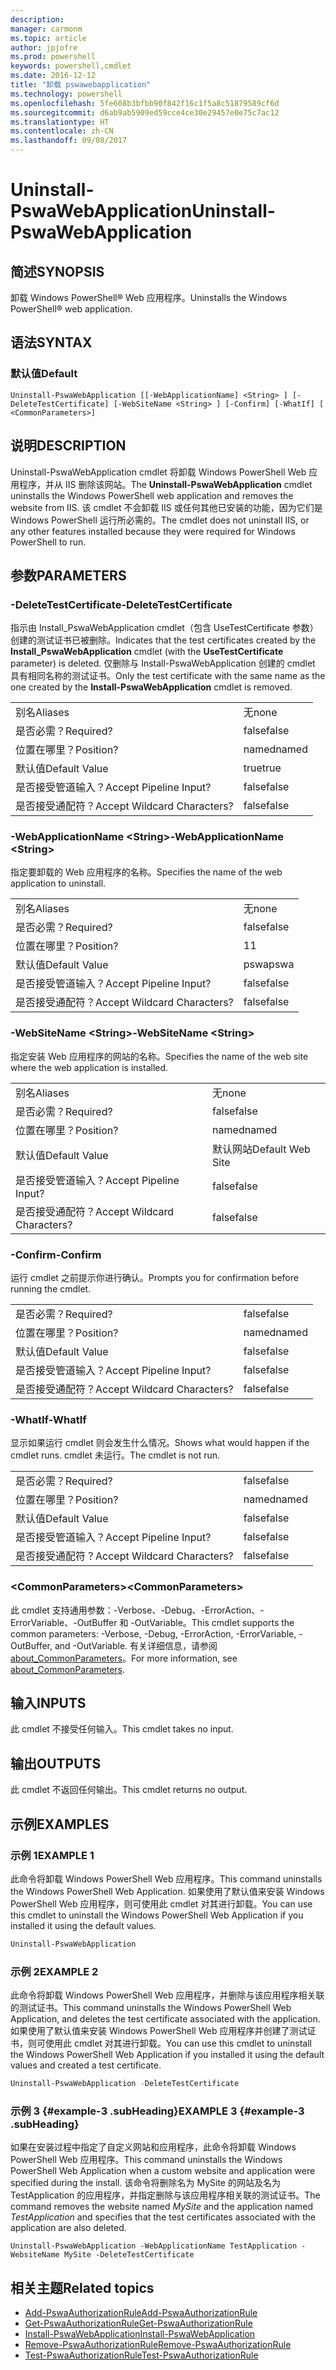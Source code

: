 ```yaml
---
description: 
manager: carmonm
ms.topic: article
author: jpjofre
ms.prod: powershell
keywords: powershell,cmdlet
ms.date: 2016-12-12
title: "卸载 pswawebapplication"
ms.technology: powershell
ms.openlocfilehash: 5fe608b3bfbb90f842f16c1f5a8c51879589cf6d
ms.sourcegitcommit: d6ab9ab5909ed59cce4ce30e29457e0e75c7ac12
ms.translationtype: HT
ms.contentlocale: zh-CN
ms.lasthandoff: 09/08/2017
---
```

# <a name="uninstall-pswawebapplication"></a><span data-ttu-id="b80b3-103">Uninstall-PswaWebApplication</span><span class="sxs-lookup"><span data-stu-id="b80b3-103">Uninstall-PswaWebApplication</span></span>

## <a name="synopsis"></a><span data-ttu-id="b80b3-104">简述</span><span class="sxs-lookup"><span data-stu-id="b80b3-104">SYNOPSIS</span></span>

<span data-ttu-id="b80b3-105">卸载 Windows PowerShell® Web 应用程序。</span><span class="sxs-lookup"><span data-stu-id="b80b3-105">Uninstalls the Windows PowerShell® web application.</span></span>

## <a name="syntax"></a><span data-ttu-id="b80b3-106">语法</span><span class="sxs-lookup"><span data-stu-id="b80b3-106">SYNTAX</span></span>

### <a name="default"></a><span data-ttu-id="b80b3-107">默认值</span><span class="sxs-lookup"><span data-stu-id="b80b3-107">Default</span></span>
```
Uninstall-PswaWebApplication [[-WebApplicationName] <String> ] [-DeleteTestCertificate] [-WebSiteName <String> ] [-Confirm] [-WhatIf] [ <CommonParameters>]
```

## <a name="description"></a><span data-ttu-id="b80b3-108">说明</span><span class="sxs-lookup"><span data-stu-id="b80b3-108">DESCRIPTION</span></span>

<span data-ttu-id="b80b3-109">Uninstall-PswaWebApplication cmdlet 将卸载 Windows PowerShell Web 应用程序，并从 IIS 删除该网站。</span><span class="sxs-lookup"><span data-stu-id="b80b3-109">The **Uninstall-PswaWebApplication** cmdlet uninstalls the Windows PowerShell web application and removes the website from IIS.</span></span> <span data-ttu-id="b80b3-110">该 cmdlet 不会卸载 IIS 或任何其他已安装的功能，因为它们是 Windows PowerShell 运行所必需的。</span><span class="sxs-lookup"><span data-stu-id="b80b3-110">The cmdlet does not uninstall IIS, or any other features installed because they were required for Windows PowerShell to run.</span></span>

## <a name="parameters"></a><span data-ttu-id="b80b3-111">参数</span><span class="sxs-lookup"><span data-stu-id="b80b3-111">PARAMETERS</span></span>

### <a name="-deletetestcertificate"></a><span data-ttu-id="b80b3-112">-DeleteTestCertificate</span><span class="sxs-lookup"><span data-stu-id="b80b3-112">-DeleteTestCertificate</span></span>

<span data-ttu-id="b80b3-113">指示由 Install\_PswaWebApplication cmdlet（包含 UseTestCertificate 参数）创建的测试证书已被删除。</span><span class="sxs-lookup"><span data-stu-id="b80b3-113">Indicates that the test certificates created by the **Install\_PswaWebApplication** cmdlet (with the **UseTestCertificate** parameter) is deleted.</span></span>
<span data-ttu-id="b80b3-114">仅删除与 Install-PswaWebApplication 创建的 cmdlet 具有相同名称的测试证书。</span><span class="sxs-lookup"><span data-stu-id="b80b3-114">Only the test certificate with the same name as the one created by the **Install-PswaWebApplication** cmdlet is removed.</span></span>

|||  
|-|-|
| <span data-ttu-id="b80b3-115">别名</span><span class="sxs-lookup"><span data-stu-id="b80b3-115">Aliases</span></span>                              | <span data-ttu-id="b80b3-116">无</span><span class="sxs-lookup"><span data-stu-id="b80b3-116">none</span></span>                                 |
| <span data-ttu-id="b80b3-117">是否必需？</span><span class="sxs-lookup"><span data-stu-id="b80b3-117">Required?</span></span>                            | <span data-ttu-id="b80b3-118">false</span><span class="sxs-lookup"><span data-stu-id="b80b3-118">false</span></span>                                |
| <span data-ttu-id="b80b3-119">位置在哪里？</span><span class="sxs-lookup"><span data-stu-id="b80b3-119">Position?</span></span>                            | <span data-ttu-id="b80b3-120">named</span><span class="sxs-lookup"><span data-stu-id="b80b3-120">named</span></span>                                |
| <span data-ttu-id="b80b3-121">默认值</span><span class="sxs-lookup"><span data-stu-id="b80b3-121">Default Value</span></span>                        | <span data-ttu-id="b80b3-122">true</span><span class="sxs-lookup"><span data-stu-id="b80b3-122">true</span></span>                                 |
| <span data-ttu-id="b80b3-123">是否接受管道输入？</span><span class="sxs-lookup"><span data-stu-id="b80b3-123">Accept Pipeline Input?</span></span>               | <span data-ttu-id="b80b3-124">false</span><span class="sxs-lookup"><span data-stu-id="b80b3-124">false</span></span>                                |
| <span data-ttu-id="b80b3-125">是否接受通配符？</span><span class="sxs-lookup"><span data-stu-id="b80b3-125">Accept Wildcard Characters?</span></span>          | <span data-ttu-id="b80b3-126">false</span><span class="sxs-lookup"><span data-stu-id="b80b3-126">false</span></span>                                |

### <a name="-webapplicationname-ltstringgt"></a><span data-ttu-id="b80b3-127">-WebApplicationName &lt;String&gt;</span><span class="sxs-lookup"><span data-stu-id="b80b3-127">-WebApplicationName &lt;String&gt;</span></span>

<span data-ttu-id="b80b3-128">指定要卸载的 Web 应用程序的名称。</span><span class="sxs-lookup"><span data-stu-id="b80b3-128">Specifies the name of the web application to uninstall.</span></span>

|||  
|-|-|
| <span data-ttu-id="b80b3-129">别名</span><span class="sxs-lookup"><span data-stu-id="b80b3-129">Aliases</span></span>                              | <span data-ttu-id="b80b3-130">无</span><span class="sxs-lookup"><span data-stu-id="b80b3-130">none</span></span>                                 |
| <span data-ttu-id="b80b3-131">是否必需？</span><span class="sxs-lookup"><span data-stu-id="b80b3-131">Required?</span></span>                            | <span data-ttu-id="b80b3-132">false</span><span class="sxs-lookup"><span data-stu-id="b80b3-132">false</span></span>                                |
| <span data-ttu-id="b80b3-133">位置在哪里？</span><span class="sxs-lookup"><span data-stu-id="b80b3-133">Position?</span></span>                            | <span data-ttu-id="b80b3-134">1</span><span class="sxs-lookup"><span data-stu-id="b80b3-134">1</span></span>                                    |
| <span data-ttu-id="b80b3-135">默认值</span><span class="sxs-lookup"><span data-stu-id="b80b3-135">Default Value</span></span>                        | <span data-ttu-id="b80b3-136">pswa</span><span class="sxs-lookup"><span data-stu-id="b80b3-136">pswa</span></span>                                 |
| <span data-ttu-id="b80b3-137">是否接受管道输入？</span><span class="sxs-lookup"><span data-stu-id="b80b3-137">Accept Pipeline Input?</span></span>               | <span data-ttu-id="b80b3-138">false</span><span class="sxs-lookup"><span data-stu-id="b80b3-138">false</span></span>                                |
| <span data-ttu-id="b80b3-139">是否接受通配符？</span><span class="sxs-lookup"><span data-stu-id="b80b3-139">Accept Wildcard Characters?</span></span>          | <span data-ttu-id="b80b3-140">false</span><span class="sxs-lookup"><span data-stu-id="b80b3-140">false</span></span>                                |

### <a name="-websitename-ltstringgt"></a><span data-ttu-id="b80b3-141">-WebSiteName &lt;String&gt;</span><span class="sxs-lookup"><span data-stu-id="b80b3-141">-WebSiteName &lt;String&gt;</span></span>

<span data-ttu-id="b80b3-142">指定安装 Web 应用程序的网站的名称。</span><span class="sxs-lookup"><span data-stu-id="b80b3-142">Specifies the name of the web site where the web application is installed.</span></span>

|||  
|-|-|
| <span data-ttu-id="b80b3-143">别名</span><span class="sxs-lookup"><span data-stu-id="b80b3-143">Aliases</span></span>                              | <span data-ttu-id="b80b3-144">无</span><span class="sxs-lookup"><span data-stu-id="b80b3-144">none</span></span>                                 |
| <span data-ttu-id="b80b3-145">是否必需？</span><span class="sxs-lookup"><span data-stu-id="b80b3-145">Required?</span></span>                            | <span data-ttu-id="b80b3-146">false</span><span class="sxs-lookup"><span data-stu-id="b80b3-146">false</span></span>                                |
| <span data-ttu-id="b80b3-147">位置在哪里？</span><span class="sxs-lookup"><span data-stu-id="b80b3-147">Position?</span></span>                            | <span data-ttu-id="b80b3-148">named</span><span class="sxs-lookup"><span data-stu-id="b80b3-148">named</span></span>                                |
| <span data-ttu-id="b80b3-149">默认值</span><span class="sxs-lookup"><span data-stu-id="b80b3-149">Default Value</span></span>                        | <span data-ttu-id="b80b3-150">默认网站</span><span class="sxs-lookup"><span data-stu-id="b80b3-150">Default Web Site</span></span>                     |
| <span data-ttu-id="b80b3-151">是否接受管道输入？</span><span class="sxs-lookup"><span data-stu-id="b80b3-151">Accept Pipeline Input?</span></span>               | <span data-ttu-id="b80b3-152">false</span><span class="sxs-lookup"><span data-stu-id="b80b3-152">false</span></span>                                |
| <span data-ttu-id="b80b3-153">是否接受通配符？</span><span class="sxs-lookup"><span data-stu-id="b80b3-153">Accept Wildcard Characters?</span></span>          | <span data-ttu-id="b80b3-154">false</span><span class="sxs-lookup"><span data-stu-id="b80b3-154">false</span></span>                                |

### <a name="-confirm"></a><span data-ttu-id="b80b3-155">-Confirm</span><span class="sxs-lookup"><span data-stu-id="b80b3-155">-Confirm</span></span>

<span data-ttu-id="b80b3-156">运行 cmdlet 之前提示你进行确认。</span><span class="sxs-lookup"><span data-stu-id="b80b3-156">Prompts you for confirmation before running the cmdlet.</span></span>

|||  
|-|-|
| <span data-ttu-id="b80b3-157">是否必需？</span><span class="sxs-lookup"><span data-stu-id="b80b3-157">Required?</span></span>                            | <span data-ttu-id="b80b3-158">false</span><span class="sxs-lookup"><span data-stu-id="b80b3-158">false</span></span>                                |
| <span data-ttu-id="b80b3-159">位置在哪里？</span><span class="sxs-lookup"><span data-stu-id="b80b3-159">Position?</span></span>                            | <span data-ttu-id="b80b3-160">named</span><span class="sxs-lookup"><span data-stu-id="b80b3-160">named</span></span>                                |
| <span data-ttu-id="b80b3-161">默认值</span><span class="sxs-lookup"><span data-stu-id="b80b3-161">Default Value</span></span>                        | <span data-ttu-id="b80b3-162">false</span><span class="sxs-lookup"><span data-stu-id="b80b3-162">false</span></span>                                |
| <span data-ttu-id="b80b3-163">是否接受管道输入？</span><span class="sxs-lookup"><span data-stu-id="b80b3-163">Accept Pipeline Input?</span></span>               | <span data-ttu-id="b80b3-164">false</span><span class="sxs-lookup"><span data-stu-id="b80b3-164">false</span></span>                                |
| <span data-ttu-id="b80b3-165">是否接受通配符？</span><span class="sxs-lookup"><span data-stu-id="b80b3-165">Accept Wildcard Characters?</span></span>          | <span data-ttu-id="b80b3-166">false</span><span class="sxs-lookup"><span data-stu-id="b80b3-166">false</span></span>                                |

### <a name="-whatif"></a><span data-ttu-id="b80b3-167">-WhatIf</span><span class="sxs-lookup"><span data-stu-id="b80b3-167">-WhatIf</span></span>

<span data-ttu-id="b80b3-168">显示如果运行 cmdlet 则会发生什么情况。</span><span class="sxs-lookup"><span data-stu-id="b80b3-168">Shows what would happen if the cmdlet runs.</span></span>
<span data-ttu-id="b80b3-169">cmdlet 未运行。</span><span class="sxs-lookup"><span data-stu-id="b80b3-169">The cmdlet is not run.</span></span>

|||  
|-|-|
| <span data-ttu-id="b80b3-170">是否必需？</span><span class="sxs-lookup"><span data-stu-id="b80b3-170">Required?</span></span>                            | <span data-ttu-id="b80b3-171">false</span><span class="sxs-lookup"><span data-stu-id="b80b3-171">false</span></span>                                |
| <span data-ttu-id="b80b3-172">位置在哪里？</span><span class="sxs-lookup"><span data-stu-id="b80b3-172">Position?</span></span>                            | <span data-ttu-id="b80b3-173">named</span><span class="sxs-lookup"><span data-stu-id="b80b3-173">named</span></span>                                |
| <span data-ttu-id="b80b3-174">默认值</span><span class="sxs-lookup"><span data-stu-id="b80b3-174">Default Value</span></span>                        | <span data-ttu-id="b80b3-175">false</span><span class="sxs-lookup"><span data-stu-id="b80b3-175">false</span></span>                                |
| <span data-ttu-id="b80b3-176">是否接受管道输入？</span><span class="sxs-lookup"><span data-stu-id="b80b3-176">Accept Pipeline Input?</span></span>               | <span data-ttu-id="b80b3-177">false</span><span class="sxs-lookup"><span data-stu-id="b80b3-177">false</span></span>                                |
| <span data-ttu-id="b80b3-178">是否接受通配符？</span><span class="sxs-lookup"><span data-stu-id="b80b3-178">Accept Wildcard Characters?</span></span>          | <span data-ttu-id="b80b3-179">false</span><span class="sxs-lookup"><span data-stu-id="b80b3-179">false</span></span>                                |

### <a name="ltcommonparametersgt"></a><span data-ttu-id="b80b3-180">&lt;CommonParameters&gt;</span><span class="sxs-lookup"><span data-stu-id="b80b3-180">&lt;CommonParameters&gt;</span></span>

<span data-ttu-id="b80b3-181">此 cmdlet 支持通用参数：-Verbose、-Debug、-ErrorAction、-ErrorVariable、-OutBuffer 和 -OutVariable。</span><span class="sxs-lookup"><span data-stu-id="b80b3-181">This cmdlet supports the common parameters: -Verbose, -Debug, -ErrorAction, -ErrorVariable, -OutBuffer, and -OutVariable.</span></span>
<span data-ttu-id="b80b3-182">有关详细信息，请参阅 [about_CommonParameters](http://go.microsoft.com/fwlink/p/?LinkID=113216)。</span><span class="sxs-lookup"><span data-stu-id="b80b3-182">For more information, see [about_CommonParameters](http://go.microsoft.com/fwlink/p/?LinkID=113216).</span></span>

## <a name="inputs"></a><span data-ttu-id="b80b3-183">输入</span><span class="sxs-lookup"><span data-stu-id="b80b3-183">INPUTS</span></span>

<span data-ttu-id="b80b3-184">此 cmdlet 不接受任何输入。</span><span class="sxs-lookup"><span data-stu-id="b80b3-184">This cmdlet takes no input.</span></span>

## <a name="outputs"></a><span data-ttu-id="b80b3-185">输出</span><span class="sxs-lookup"><span data-stu-id="b80b3-185">OUTPUTS</span></span>

<span data-ttu-id="b80b3-186">此 cmdlet 不返回任何输出。</span><span class="sxs-lookup"><span data-stu-id="b80b3-186">This cmdlet returns no output.</span></span>

## <a name="examples"></a><span data-ttu-id="b80b3-187">示例</span><span class="sxs-lookup"><span data-stu-id="b80b3-187">EXAMPLES</span></span>

### <a name="example-1"></a><span data-ttu-id="b80b3-188">示例 1</span><span class="sxs-lookup"><span data-stu-id="b80b3-188">EXAMPLE 1</span></span>

<span data-ttu-id="b80b3-189">此命令将卸载 Windows PowerShell Web 应用程序。</span><span class="sxs-lookup"><span data-stu-id="b80b3-189">This command uninstalls the Windows PowerShell Web Application.</span></span>
<span data-ttu-id="b80b3-190">如果使用了默认值来安装 Windows PowerShell Web 应用程序，则可使用此 cmdlet 对其进行卸载。</span><span class="sxs-lookup"><span data-stu-id="b80b3-190">You can use this cmdlet to uninstall the Windows PowerShell Web Application if you installed it using the default values.</span></span>

```PowerShell
Uninstall-PswaWebApplication
```

### <a name="example-2"></a><span data-ttu-id="b80b3-191">示例 2</span><span class="sxs-lookup"><span data-stu-id="b80b3-191">EXAMPLE 2</span></span>

<span data-ttu-id="b80b3-192">此命令将卸载 Windows PowerShell Web 应用程序，并删除与该应用程序相关联的测试证书。</span><span class="sxs-lookup"><span data-stu-id="b80b3-192">This command uninstalls the Windows PowerShell Web Application, and deletes the test certificate associated with the application.</span></span>
<span data-ttu-id="b80b3-193">如果使用了默认值来安装 Windows PowerShell Web 应用程序并创建了测试证书，则可使用此 cmdlet 对其进行卸载。</span><span class="sxs-lookup"><span data-stu-id="b80b3-193">You can use this cmdlet to uninstall the Windows PowerShell Web Application if you installed it using the default values and created a test certificate.</span></span>

```PowerShell
Uninstall-PswaWebApplication -DeleteTestCertificate
```

### <a name="example-3-example-3-subheading"></a><span data-ttu-id="b80b3-194">示例 3 {#example-3 .subHeading}</span><span class="sxs-lookup"><span data-stu-id="b80b3-194">EXAMPLE 3 {#example-3 .subHeading}</span></span>

<span data-ttu-id="b80b3-195">如果在安装过程中指定了自定义网站和应用程序，此命令将卸载 Windows PowerShell Web 应用程序。</span><span class="sxs-lookup"><span data-stu-id="b80b3-195">This command uninstalls the Windows PowerShell Web Application when a custom website and application were specified during the install.</span></span>
<span data-ttu-id="b80b3-196">该命令将删除名为 MySite 的网站及名为 TestApplication 的应用程序，并指定删除与该应用程序相关联的测试证书。</span><span class="sxs-lookup"><span data-stu-id="b80b3-196">The command removes the website named *MySite* and the application named *TestApplication* and specifies that the test certificates associated with the application are also deleted.</span></span>

```
Uninstall-PswaWebApplication -WebApplicationName TestApplication -WebsiteName MySite -DeleteTestCertificate
```

## <a name="related-topics"></a><span data-ttu-id="b80b3-197">相关主题</span><span class="sxs-lookup"><span data-stu-id="b80b3-197">Related topics</span></span>

- [<span data-ttu-id="b80b3-198">Add-PswaAuthorizationRule</span><span class="sxs-lookup"><span data-stu-id="b80b3-198">Add-PswaAuthorizationRule</span></span>](add-pswaauthorizationrule.md)
- [<span data-ttu-id="b80b3-199">Get-PswaAuthorizationRule</span><span class="sxs-lookup"><span data-stu-id="b80b3-199">Get-PswaAuthorizationRule</span></span>](get-pswaauthorizationrule.md)
- [<span data-ttu-id="b80b3-200">Install-PswaWebApplication</span><span class="sxs-lookup"><span data-stu-id="b80b3-200">Install-PswaWebApplication</span></span>](install-pswawebapplication.md)
- [<span data-ttu-id="b80b3-201">Remove-PswaAuthorizationRule</span><span class="sxs-lookup"><span data-stu-id="b80b3-201">Remove-PswaAuthorizationRule</span></span>](remove-pswaauthorizationrule.md)
- [<span data-ttu-id="b80b3-202">Test-PswaAuthorizationRule</span><span class="sxs-lookup"><span data-stu-id="b80b3-202">Test-PswaAuthorizationRule</span></span>](test-pswaauthorizationrule.md)
